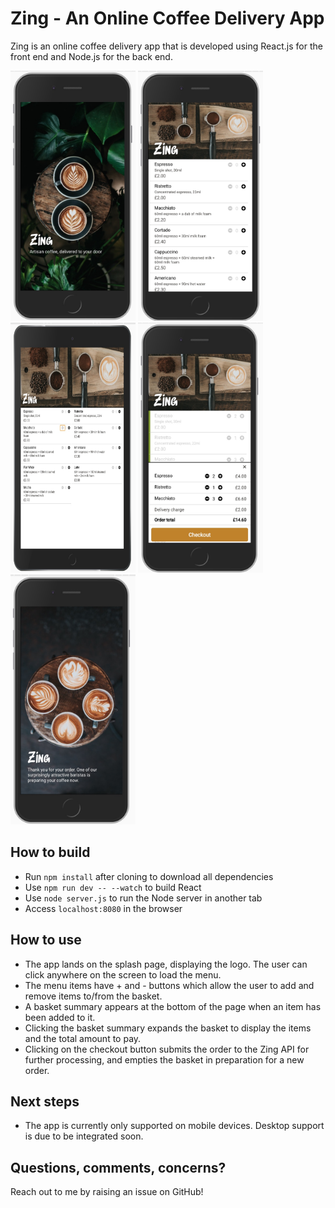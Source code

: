 # Zing - An Online Coffee Delivery App

Zing is an online coffee delivery app that is developed using React.js for the front end and Node.js for the back end. 

<img src="/static/assets/readme-splash.jpg?raw=true" alt="Splash Page" width=200px height=400px>
<img src="/static/assets/readme-menu.jpg?raw=true" alt="Menu on mobile" width=200px height=400px>
<img src="/static/assets/readme-menu-ipad.jpg?raw=true" alt="Menu on tablet" width=200px height=400px>
<img src="/static/assets/readme-basket.jpg?raw=true" alt="Basket" width=200px height=400px>
<img src="/static/assets/readme-checkout.jpg?raw=true" alt="Checkout" width=200px height=400px>

## How to build

* Run `npm install` after cloning to download all dependencies
* Use `npm run dev -- --watch` to build React
* Use `node server.js` to run the Node server in another tab 
* Access `localhost:8080` in the browser

## How to use

* The app lands on the splash page, displaying the logo. The user can click anywhere on the screen to load the menu.
* The menu items have + and - buttons which allow the user to add and remove items to/from the basket.
* A basket summary appears at the bottom of the page when an item has been added to it.
* Clicking the basket summary expands the basket to display the items and the total amount to pay. 
* Clicking on the checkout button submits the order to the Zing API for further processing, and empties the basket in preparation for a new order. 

## Next steps

* The app is currently only supported on mobile devices. Desktop support is due to be integrated soon.

## Questions, comments, concerns?

Reach out to me by raising an issue on GitHub!